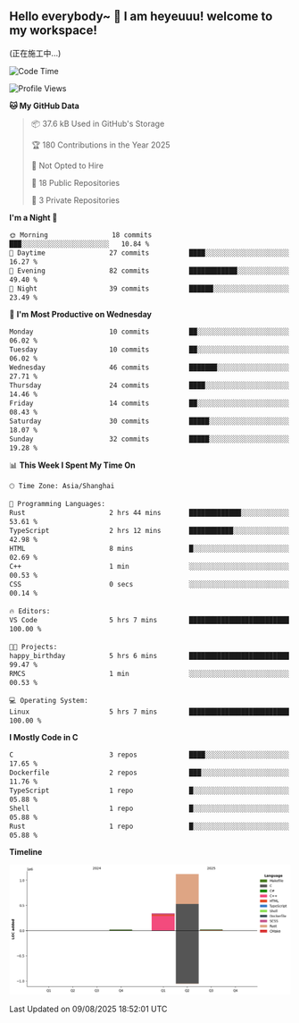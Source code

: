 ## Hello everybody~ 👋 I am heyeuuu! welcome to my workspace!
(正在施工中...)
  
<!--START_SECTION:waka-->
![Code Time](http://img.shields.io/badge/Code%20Time-80%20hrs%2057%20mins-blue)

![Profile Views](http://img.shields.io/badge/Profile%20Views-0-blue)

**🐱 My GitHub Data** 

> 📦 37.6 kB Used in GitHub's Storage 
 > 
> 🏆 180 Contributions in the Year 2025
 > 
> 🚫 Not Opted to Hire
 > 
> 📜 18 Public Repositories 
 > 
> 🔑 3 Private Repositories 
 > 
**I'm a Night 🦉** 

```text
🌞 Morning                18 commits          ███░░░░░░░░░░░░░░░░░░░░░░   10.84 % 
🌆 Daytime                27 commits          ████░░░░░░░░░░░░░░░░░░░░░   16.27 % 
🌃 Evening                82 commits          ████████████░░░░░░░░░░░░░   49.40 % 
🌙 Night                  39 commits          ██████░░░░░░░░░░░░░░░░░░░   23.49 % 
```
📅 **I'm Most Productive on Wednesday** 

```text
Monday                   10 commits          ██░░░░░░░░░░░░░░░░░░░░░░░   06.02 % 
Tuesday                  10 commits          ██░░░░░░░░░░░░░░░░░░░░░░░   06.02 % 
Wednesday                46 commits          ███████░░░░░░░░░░░░░░░░░░   27.71 % 
Thursday                 24 commits          ████░░░░░░░░░░░░░░░░░░░░░   14.46 % 
Friday                   14 commits          ██░░░░░░░░░░░░░░░░░░░░░░░   08.43 % 
Saturday                 30 commits          █████░░░░░░░░░░░░░░░░░░░░   18.07 % 
Sunday                   32 commits          █████░░░░░░░░░░░░░░░░░░░░   19.28 % 
```


📊 **This Week I Spent My Time On** 

```text
🕑︎ Time Zone: Asia/Shanghai

💬 Programming Languages: 
Rust                     2 hrs 44 mins       █████████████░░░░░░░░░░░░   53.61 % 
TypeScript               2 hrs 12 mins       ███████████░░░░░░░░░░░░░░   42.98 % 
HTML                     8 mins              █░░░░░░░░░░░░░░░░░░░░░░░░   02.69 % 
C++                      1 min               ░░░░░░░░░░░░░░░░░░░░░░░░░   00.53 % 
CSS                      0 secs              ░░░░░░░░░░░░░░░░░░░░░░░░░   00.14 % 

🔥 Editors: 
VS Code                  5 hrs 7 mins        █████████████████████████   100.00 % 

🐱‍💻 Projects: 
happy_birthday           5 hrs 6 mins        █████████████████████████   99.47 % 
RMCS                     1 min               ░░░░░░░░░░░░░░░░░░░░░░░░░   00.53 % 

💻 Operating System: 
Linux                    5 hrs 7 mins        █████████████████████████   100.00 % 
```

**I Mostly Code in C** 

```text
C                        3 repos             ████░░░░░░░░░░░░░░░░░░░░░   17.65 % 
Dockerfile               2 repos             ███░░░░░░░░░░░░░░░░░░░░░░   11.76 % 
TypeScript               1 repo              █░░░░░░░░░░░░░░░░░░░░░░░░   05.88 % 
Shell                    1 repo              █░░░░░░░░░░░░░░░░░░░░░░░░   05.88 % 
Rust                     1 repo              █░░░░░░░░░░░░░░░░░░░░░░░░   05.88 % 
```



**Timeline**

![Lines of Code chart](https://raw.githubusercontent.com/heyeuu/heyeuu/main/assets/bar_graph.png)


 Last Updated on 09/08/2025 18:52:01 UTC
<!--END_SECTION:waka-->
